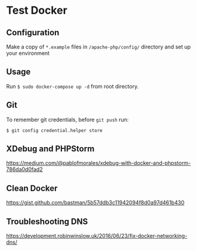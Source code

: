 # Test Docker

## Configuration
Make a copy of `*.example` files in `/apache-php/config/` directory and set up your environment

## Usage
Run `$ sudo docker-compose up -d` from root directory.

## Git

To remember git credentials, before `git push` run:

`$ git config credential.helper store`

## XDebug and PHPStorm
https://medium.com/@pablofmorales/xdebug-with-docker-and-phpstorm-786da0d0fad2

## Clean Docker
https://gist.github.com/bastman/5b57ddb3c11942094f8d0a97d461b430

## Troubleshooting DNS
https://development.robinwinslow.uk/2016/06/23/fix-docker-networking-dns/
